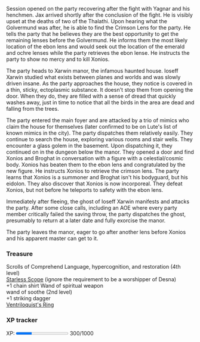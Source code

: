 Session opened on the party recovering after the fight with Yagnar and his henchmen.  Jax arrived shortly after the conclusion of the fight.  He is visibly upset at the deaths of two of the Thalathi.  Upon hearing what the Golvermund was after, he is able to find the Crimson Lens for the party.  He tells the party that he believes they are the best opportunity to get the remaining lenses before the Golvermund. He informs them the most likely location of the ebon lens and would seek out the location of the emerald and ochre lenses while the party retrieves the ebon lense.  He instructs the party to show no mercy and to kill Xonios.

The party heads to Xarwin manor, the infamous haunted house. Ioseff Xarwin studied what exists between planes and worlds and was slowly driven insane.  As the party approaches the house, they notice is covered in a thin, sticky, ectoplasmic substance.  It doesn't stop them from opening the door.  When they do, they are filled with a sense of dread that quickly washes away, just in time to notice that all the birds in the area are dead and falling from the trees.

The party entered the main foyer and are attacked by a trio of mimics who claim the house for themselves (later confirmed to be on Lute's list of known mimics in the city).  The party dispatches them relatively easily.  They continue to search the house, exploring various rooms and stair wells.  They encounter a glass golem in the basement.  Upon dispatching it, they continued on in the dungeon below the manor.  They opened a door and find Xonios and Broghat in conversation with a figure with a celestial/cosmic body.  Xonios has beaten them to the ebon lens and congratulated by the new figure.  He instructs Xonios to retrieve the crimson lens.  The party learns that Xonios is a summoner and Broghat isn't his bodyguard, but his eidolon.  They also discover that Xonios is now incorporeal.  They defeat Xonios, but not before he teleports to safety with the ebon lens.

Immediately after fleeing, the ghost of Ioseff Xarwin manifests and attacks the party.  After some close calls, including an AOE where every party member critically failed the saving throw, the party dispatches the ghost, presumably to return at a later date and fully exorcise the manor.

The party leaves the manor, eager to go after another lens before Xonios and his apparent master can get to it.

### Treasure
Scrolls of Comprehend Language, hypercognition, and restoration (4th level)  
[Starless Scope](https://2e.aonprd.com/Equipment.aspx?ID=954) (ignore the requirement to be a worshipper of Desna)  
+1 chain shirt 
Wand of spiritual weapon  
wand of soothe (2nd level)  
+1 striking dagger  
[Ventriloquist's Ring](https://2e.aonprd.com/Equipment.aspx?ID=3114)  

### XP tracker

XP: <progress max=1000 value=300> </progress> 300/1000

